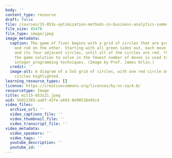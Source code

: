 ```yaml
---
body: ''
content_type: resource
draft: false
file: /courses/15-053x-optimization-methods-in-business-analytics-summer-2021/15-053s21.jpeg
file_size: 45478
file_type: image/jpeg
image_metadata:
  caption: The game of fiver begins with a grid of circles that are green on one side
    and red on the other. Starting with all green sides out, each move flips a circle
    and its four adjacent circles, until all of the circles are red. *Optimizing*
    the game solution to solve in the fewest number of moves is used to illustrate
    integer programming techniques. (Image by Prof. James Orlin.)
  credit: ''
  image-alt: A diagram of a 5x5 grid of circles, with one red circle and its adjacent
    circles highlighted.
learning_resource_types: []
license: https://creativecommons.org/licenses/by-nc-sa/4.0/
resourcetype: Image
title: mit15-053s21.jpeg
uid: 5b812365-aa0f-45fe-ab93-0e90518e93c4
video_files:
  archive_url: ''
  video_captions_file: ''
  video_thumbnail_file: ''
  video_transcript_file: ''
video_metadata:
  video_speakers: ''
  video_tags: ''
  youtube_description: ''
  youtube_id: ''
---
```

